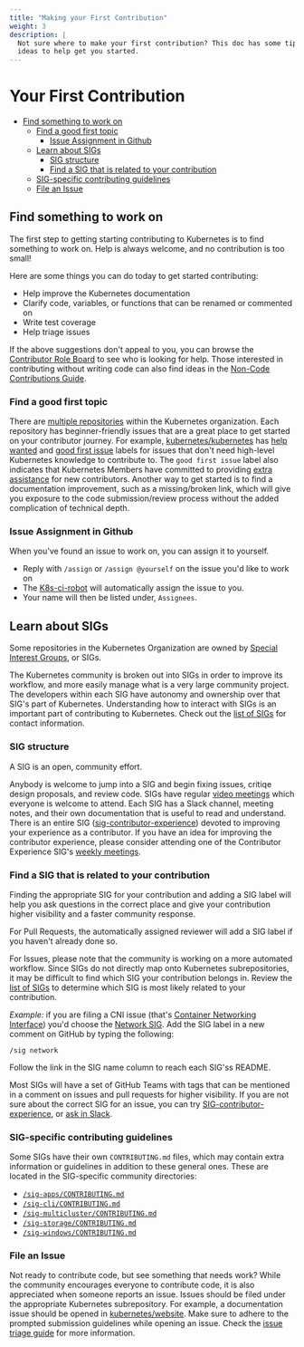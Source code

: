 ```yaml
---
title: "Making your First Contribution"
weight: 3
description: |
  Not sure where to make your first contribution? This doc has some tips and
  ideas to help get you started.
---
```


# Your First Contribution

- [Find something to work on](#find-something-to-work-on)
  - [Find a good first topic](#find-a-good-first-topic)
    - [Issue Assignment in Github](#issue-assignment-in-github)
  - [Learn about SIGs](#learn-about-sigs)
    - [SIG structure](#sig-structure)
    - [Find a SIG that is related to your contribution](#find-a-sig-that-is-related-to-your-contribution)
  - [SIG-specific contributing guidelines](#sig-specific-contributing-guidelines)
  - [File an Issue](#file-an-issue)

## Find something to work on

The first step to getting starting contributing to Kubernetes is to find something
to work on. Help is always welcome, and no contribution is too small! 

Here are some things you can do today to get started contributing:

* Help improve the Kubernetes documentation
* Clarify code, variables, or functions that can be renamed or commented on
* Write test coverage
* Help triage issues

If the above suggestions don't appeal to you, you can browse the 
[Contributor Role Board] to see who is looking for help. Those interested 
in contributing without writing code can also find ideas in the 
[Non-Code Contributions Guide].

### Find a good first topic

There are [multiple repositories] within the Kubernetes organization.
Each repository has beginner-friendly issues that are a great place to 
get started on your contributor journey. For example, [kubernetes/kubernetes] has 
[help wanted] and [good first issue] labels for issues that don't need high-level 
Kubernetes knowledge to contribute to. The `good first issue` label also indicates 
that Kubernetes Members have committed to providing [extra assistance] for new 
contributors. Another way to get started is to find a documentation improvement, 
such as a missing/broken link, which will give you exposure to the code 
submission/review process without the added complication of technical depth. 

### Issue Assignment in Github

When you've found an issue to work on, you can assign it to yourself.

* Reply with `/assign` or `/assign @yourself` on the issue you'd like to work on 
* The [K8s-ci-robot] will automatically assign the issue to you. 
* Your name will then be listed under, `Assignees`.

## Learn about SIGs

Some repositories in the Kubernetes Organization are owned by 
[Special Interest Groups][sl], or SIGs.

The Kubernetes community is broken out into SIGs in order to improve its workflow,
and more easily manage what is a very large community project. The developers 
within each SIG have autonomy and ownership over that SIG's part of Kubernetes. 
Understanding how to interact with SIGs is an important part of contributing 
to Kubernetes. Check out the [list of SIGs][sl] for contact information.

### SIG structure

A SIG is an open, community effort.

Anybody is welcome to jump into a SIG and begin fixing issues, critiqe design 
proposals, and review code. SIGs have regular [video meetings] which everyone 
is welcome to attend. Each SIG has a Slack channel, meeting notes, and their own 
documentation that is useful to read and understand. There is an entire SIG 
([sig-contributor-experience]) devoted to improving your experience as a contributor. 
If you have an idea for  improving the contributor experience, please consider 
attending one of the Contributor Experience SIG's [weekly meetings].

### Find a SIG that is related to your contribution

Finding the appropriate SIG for your contribution and adding a SIG label will 
help you ask questions in the correct place and give your contribution higher 
visibility and a faster community response.

For Pull Requests, the automatically assigned reviewer will add a SIG label 
if you haven't already done so. 

For Issues, please note that the community is working on a more automated workflow.
Since SIGs do not directly map onto Kubernetes subrepositories, it may be 
difficult to find which SIG your contribution belongs in. Review the 
[list of SIGs][sl] to determine which SIG is most likely related to your 
contribution.

*Example:* if you are filing a CNI issue (that's [Container Networking Interface]) 
you'd choose the [Network SIG]. Add the SIG label in a new comment on GitHub 
by typing the following:
```
/sig network
```

Follow the link in the SIG name column to reach each SIG'ss README. 

Most SIGs will have a set of GitHub Teams with tags that can be mentioned in a 
comment on issues and pull requests for higher visibility.  If you are not sure 
about the correct SIG for an issue, you can try [SIG-contributor-experience], 
or [ask in Slack].

### SIG-specific contributing guidelines

Some SIGs have their own `CONTRIBUTING.md` files, which may contain extra information 
or guidelines in addition to these general ones. These are located in the SIG-specific 
community directories:

- [`/sig-apps/CONTRIBUTING.md`](/sig-apps/CONTRIBUTING.md)
- [`/sig-cli/CONTRIBUTING.md`](/sig-cli/CONTRIBUTING.md)
- [`/sig-multicluster/CONTRIBUTING.md`](/sig-multicluster/CONTRIBUTING.md)
- [`/sig-storage/CONTRIBUTING.md`](/sig-storage/CONTRIBUTING.md)
- [`/sig-windows/CONTRIBUTING.md`](/sig-windows/CONTRIBUTING.md)

### File an Issue

Not ready to contribute code, but see something that needs work?
While the community encourages everyone to contribute code, it is also appreciated 
when someone reports an issue. Issues should be filed under the appropriate Kubernetes 
subrepository. For example, a documentation issue should be opened in 
[kubernetes/website]. Make sure to adhere to the prompted submission guidelines 
while opening an issue. Check the [issue triage guide] for more information.

[Contributor Role Board]: https://discuss.kubernetes.io/c/contributors/role-board
[k8s-ci-robot]: https://github.com/k8s-ci-robot
[Non-Code Contributions Guide]: ./non-code-contributions.md
[multiple repositories]: https://github.com/kubernetes/
[kubernetes/kubernetes]: https://git.k8s.io/kubernetes
[help wanted]: https://go.k8s.io/help-wanted
[good first issue]: https://go.k8s.io/good-first-issue
[extra assistance]:./help-wanted.md
[sl]: /sig-list.md
[video meetings]: https://kubernetes.io/community/
[sig-contributor-experience]: /sig-contributor-experience/README.md
[weekly meetings]: https://docs.google.com/document/d/1qf-02B7EOrItQgwXFxgqZ5qjW0mtfu5qkYIF1Hl4ZLI/edit
[container networking interface]: https://github.com/containernetworking/cni
[network SIG]: http://git.k8s.io/community/sig-network
[ask in Slack]: http://slack.k8s.io/
[issue triage guide]: ./issue-triage.md
[kubernetes/website]: https://github.com/kubernetes/website/issues
[SIG Contributor Experience]: /sig-contributor-experience#contact





